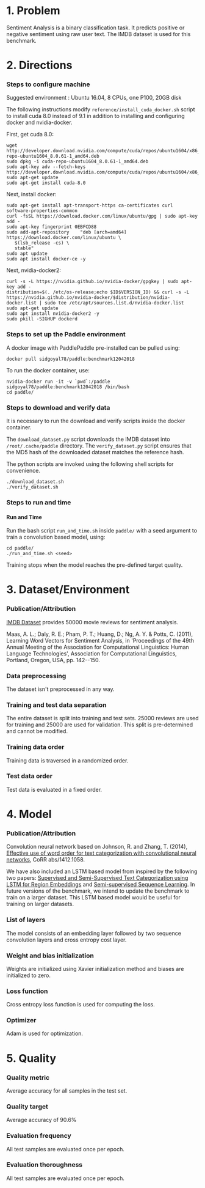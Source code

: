 # 1. Problem 
Sentiment Analysis is a binary classification task. It predicts positive or negative sentiment using raw user text. The IMDB dataset is used for this benchmark.
# 2. Directions
### Steps to configure machine
Suggested environment : Ubuntu 16.04, 8 CPUs, one P100, 20GB disk

The following instructions modify `reference/install_cuda_docker.sh` script to install cuda 8.0 instead of 9.1 in addition to installing and configuring docker and nvidia-docker.

First, get cuda 8.0:

    wget http://developer.download.nvidia.com/compute/cuda/repos/ubuntu1604/x86_64/cuda-repo-ubuntu1604_8.0.61-1_amd64.deb
    sudo dpkg -i cuda-repo-ubuntu1604_8.0.61-1_amd64.deb
    sudo apt-key adv --fetch-keys http://developer.download.nvidia.com/compute/cuda/repos/ubuntu1604/x86_64/7fa2af80.pub
    sudo apt-get update
    sudo apt-get install cuda-8.0

Next, install docker:

    sudo apt-get install apt-transport-https ca-certificates curl software-properties-common
    curl -fsSL https://download.docker.com/linux/ubuntu/gpg | sudo apt-key add -
    sudo apt-key fingerprint 0EBFCD88
    sudo add-apt-repository    "deb [arch=amd64] https://download.docker.com/linux/ubuntu \
       $(lsb_release -cs) \
       stable"
    sudo apt update
    sudo apt install docker-ce -y


Next, nvidia-docker2:

    curl -s -L https://nvidia.github.io/nvidia-docker/gpgkey | sudo apt-key add -
    distribution=$(. /etc/os-release;echo $ID$VERSION_ID) && curl -s -L https://nvidia.github.io/nvidia-docker/$distribution/nvidia-docker.list | sudo tee /etc/apt/sources.list.d/nvidia-docker.list
    sudo apt-get update
    sudo apt install nvidia-docker2 -y
    sudo pkill -SIGHUP dockerd

### Steps to set up the Paddle environment
A docker image with PaddlePaddle pre-installed can be pulled using:
```
docker pull sidgoyal78/paddle:benchmark12042018
```

To run the docker container, use:
```
nvidia-docker run -it -v `pwd`:/paddle sidgoyal78/paddle:benchmark12042018 /bin/bash
cd paddle/
```

### Steps to download and verify data
It is necessary to run the download and verify scripts inside the docker container.

The `download_dataset.py` script downloads the IMDB dataset into `/root/.cache/paddle` directory.
The `verify_dataset.py` script ensures that the MD5 hash of the downloaded dataset matches the reference hash.

The python scripts are invoked using the following shell scripts for convenience.

```
./download_dataset.sh
./verify_dataset.sh
```

### Steps to run and time

#### Run and Time

Run the bash script `run_and_time.sh` inside `paddle/` with a seed argument to train a convolution based model, using:
```
cd paddle/
./run_and_time.sh <seed>
```

Training stops when the model reaches the pre-defined target quality.

# 3. Dataset/Environment
### Publication/Attribution
[IMDB Dataset](http://ai.stanford.edu/~amaas/data/sentiment/) provides 50000 movie reviews for sentiment analysis.

Maas, A. L.; Daly, R. E.; Pham, P. T.; Huang, D.; Ng, A. Y. & Potts, C. (2011), Learning Word Vectors for Sentiment Analysis, in 'Proceedings of the 49th Annual Meeting of the Association for Computational Linguistics: Human Language Technologies', Association for Computational Linguistics, Portland, Oregon, USA, pp. 142--150.
### Data preprocessing
The dataset isn't preprocessed in any way.
### Training and test data separation
The entire dataset is split into training and test sets. 25000 reviews are used for training and 25000 are used for validation.
This split is pre-determined and cannot be modified.
### Training data order
Training data is traversed in a randomized order.
### Test data order
Test data is evaluated in a fixed order.
# 4. Model
### Publication/Attribution
Convolution neural network based on Johnson, R. and Zhang, T. (2014), [Effective use of word order for text categorization with convolutional neural networks](https://arxiv.org/abs/1412.1058), CoRR abs/1412.1058. 

We have also included an LSTM based model from inspired by the following two papers: [Supervised and Semi-Supervised Text Categorization using LSTM for Region Embeddings](https://arxiv.org/abs/1602.02373) and [Semi-supervised Sequence Learning](https://arxiv.org/abs/1511.01432). In future versions of the benchmark, we intend to update the benchmark to train on a larger dataset. This LSTM based model would be useful for training on larger datasets.

### List of layers
The model consists of an embedding layer followed by two sequence convolution layers and cross entropy cost layer.
### Weight and bias initialization
Weights are initialized using Xavier initialization method and biases are initialized to zero.
### Loss function
Cross entropy loss function is used for computing the loss.
### Optimizer
Adam is used for optimization.
# 5. Quality
### Quality metric
Average accuracy for all samples in the test set.
### Quality target
Average accuracy of 90.6%
### Evaluation frequency
All test samples are evaluated once per epoch.
### Evaluation thoroughness
All test samples are evaluated once per epoch.
